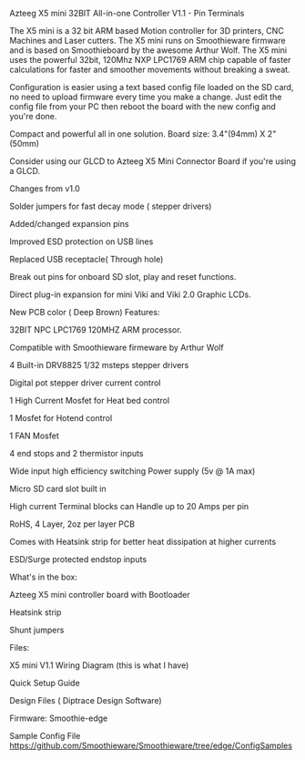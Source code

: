 Azteeg X5 mini 32BIT All-in-one Controller V1.1 - Pin Terminals

The X5 mini is a 32 bit ARM based Motion controller for 3D printers, CNC Machines and Laser cutters. The X5 mini runs on Smoothieware firmware and is based on Smoothieboard by the awesome Arthur Wolf. The X5 mini uses the powerful 32bit, 120Mhz NXP LPC1769 ARM chip capable of faster calculations for faster and smoother movements without breaking a sweat. 

Configuration is easier using a text based config file loaded on the SD card, no need to upload firmware every time you make a change.     Just edit the config file from your PC then reboot the board with the new config and you're done.

Compact and powerful all in one solution. Board size: 3.4"(94mm) X 2"(50mm)

Consider using our GLCD to Azteeg X5 Mini Connector Board if you're using a GLCD.

Changes from v1.0


Solder jumpers for fast decay mode ( stepper drivers)

Added/changed expansion pins

Improved ESD protection on USB lines

Replaced USB receptacle( Through hole)

Break out pins for onboard SD slot, play and reset functions.

 Direct plug-in expansion for mini Viki and Viki 2.0 Graphic LCDs.

 
 New PCB color ( Deep Brown)
 Features:
 
 32BIT NPC LPC1769 120MHZ ARM processor.
 
 Compatible with Smoothieware firmeware by Arthur Wolf
 
 4 Built-in DRV8825 1/32 msteps stepper drivers
 
 Digital pot stepper driver current control
 
 1 High Current Mosfet for Heat bed control
 
 1 Mosfet for Hotend control
 
 1 FAN Mosfet
 
 4 end stops and 2 thermistor inputs
 
 Wide input high efficiency switching Power supply (5v @ 1A max)
 
 Micro SD card slot built in
 
 High current Terminal blocks can Handle up to 20 Amps per pin
 
 RoHS, 4 Layer, 2oz per layer PCB
 
 Comes with Heatsink strip for better heat dissipation at higher currents
 
 ESD/Surge protected endstop inputs
 
 What's in the box:
 
 Azteeg X5 mini controller board with Bootloader
 
 Heatsink strip
 
 Shunt jumpers
 
 Files:



X5 mini V1.1 Wiring Diagram (this is what I have)

Quick Setup Guide

Design Files ( Diptrace Design Software)

Firmware: Smoothie-edge

Sample Config File https://github.com/Smoothieware/Smoothieware/tree/edge/ConfigSamples
